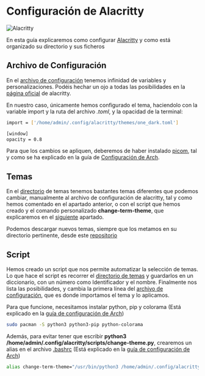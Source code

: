 # Configuración de Alacritty

![Alacritty](.config/Wallpapers/Screenshot2.png)

En esta guía explicaremos como configurar [Alacritty](https://wiki.archlinux.org/title/Alacritty) y como está organizado su directorio y sus ficheros

## Archivo de Configuración
En el [archivo de configuración](https://github.com/MarioCuenca22/Sintesis-M12/blob/b9f46349dba16b764cce773e10d03897499fa5c4/Cl%C3%BAster%20de%20Almacenamiento%20-%20Arch%20Linux/.config/alacritty/alacritty.toml) tenemos infinidad de variables y personalizaciones. Podéis hechar un ojo a todas las posibilidades en la [página oficial](https://alacritty.org/config-alacritty.html) de alacritty.

En nuestro caso, únicamente hemos configurado el tema, haciendolo con la variable import y la ruta del archivo *.toml*, y la opacidad de la terminal:

```bash
import = ['/home/admin/.config/alacritty/themes/one_dark.toml']

[window]
opacity = 0.8
```

Para que los cambios se apliquen, deberemos de haber instalado [picom](https://wiki.archlinux.org/title/picom), tal y como se ha explicado en la guía de [Configuración de Arch](https://github.com/MarioCuenca22/Sintesis-M12/blob/b9f46349dba16b764cce773e10d03897499fa5c4/Cl%C3%BAster%20de%20Almacenamiento%20-%20Arch%20Linux/README.md).


## Temas
En el [directorio](https://github.com/MarioCuenca22/Sintesis-M12/tree/b9f46349dba16b764cce773e10d03897499fa5c4/Cl%C3%BAster%20de%20Almacenamiento%20-%20Arch%20Linux/.config/alacritty/themes) de temas tenemos bastantes temas diferentes que podemos cambiar, manualmente al archivo de configuración de alacritty, tal y como hemos comentado en el apartado anterior, o con el script que hemos creado y el comando personalizado **change-term-theme**, que explicaremos en el [siguiente](#script) apartado. 

Podemos descargar nuevos temas, siempre que los metamos en su directorio pertinente, desde este [repositorio](https://github.com/alacritty/alacritty-theme)


## Script
Hemos creado un script que nos permite automatizar la selección de temas. Lo que hace el script es recorrer el [directorio de temas](https://github.com/MarioCuenca22/Sintesis-M12/tree/b9f46349dba16b764cce773e10d03897499fa5c4/Cl%C3%BAster%20de%20Almacenamiento%20-%20Arch%20Linux/.config/alacritty/themes) y guardarlos en un diccionario, con un número como Identificador y el nombre. Finalmente nos lista las posibilidades, y cambia la primera línea del [archivo de configuración](https://github.com/MarioCuenca22/Sintesis-M12/blob/b9f46349dba16b764cce773e10d03897499fa5c4/Cl%C3%BAster%20de%20Almacenamiento%20-%20Arch%20Linux/.config/alacritty/alacritty.toml), que es donde importamos el tema y lo aplicamos.

Para que funcione, necesitamos instalar python, pip y colorama (Está explicado en la [guía de configuración de Arch](https://github.com/MarioCuenca22/Sintesis-M12/blob/b9f46349dba16b764cce773e10d03897499fa5c4/Cl%C3%BAster%20de%20Almacenamiento%20-%20Arch%20Linux/README.md))

```bash
sudo pacman -S python3 python3-pip python-colorama
```

Además, para evitar tener que escribir **python3 /home/admin/.config/alacritty/scripts/change-theme.py**, crearemos un alias en el archivo [.bashrc](https://github.com/MarioCuenca22/Sintesis-M12/blob/b9f46349dba16b764cce773e10d03897499fa5c4/Cl%C3%BAster%20de%20Almacenamiento%20-%20Arch%20Linux/.bashrc) (Está explicado en la [guía de configuración de Arch](https://github.com/MarioCuenca22/Sintesis-M12/blob/b9f46349dba16b764cce773e10d03897499fa5c4/Cl%C3%BAster%20de%20Almacenamiento%20-%20Arch%20Linux/README.md))

```bash
alias change-term-theme="/usr/bin/python3 /home/admin/.config/alacritty/scripts/change_theme.py"
```